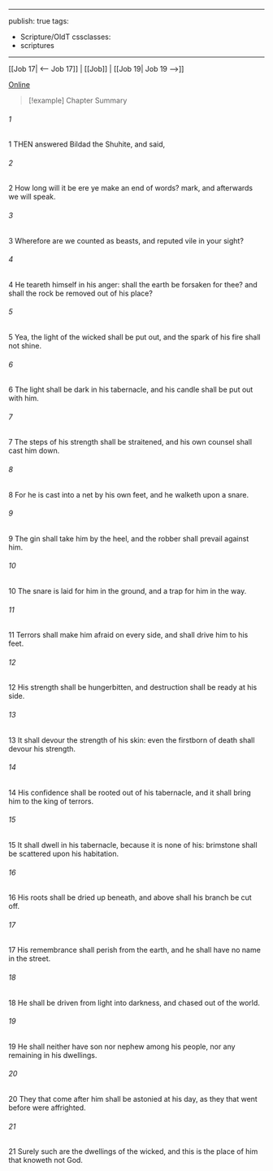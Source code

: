 

---
publish: true
tags:
  - Scripture/OldT
cssclasses:
  - scriptures
---
[[Job 17| <-- Job 17]] | [[Job]] | [[Job 19| Job 19 -->]]

[Online](https://churchofjesuschrist.org/study/scriptures/ot/job/18?lang=eng)

>[!example] Chapter Summary
>
###### 1
1 THEN answered Bildad the Shuhite, and said,
###### 2
2 How long will it be ere ye make an end of words?  mark, and afterwards we will speak.
###### 3
3 Wherefore are we counted as beasts, and reputed vile in your sight?
###### 4
4 He teareth himself in his anger: shall the earth be forsaken for thee?  and shall the rock be removed out of his place?
###### 5
5 Yea, the light of the wicked shall be put out, and the spark of his fire shall not shine.
###### 6
6 The light shall be dark in his tabernacle, and his candle shall be put out with him.
###### 7
7 The steps of his strength shall be straitened, and his own counsel shall cast him down.
###### 8
8 For he is cast into a net by his own feet, and he walketh upon a snare.
###### 9
9 The gin shall take him by the heel, and the robber shall prevail against him.
###### 10
10 The snare is laid for him in the ground, and a trap for him in the way.
###### 11
11 Terrors shall make him afraid on every side, and shall drive him to his feet.
###### 12
12 His strength shall be hungerbitten, and destruction shall be ready at his side.
###### 13
13 It shall devour the strength of his skin: even the firstborn of death shall devour his strength.
###### 14
14 His confidence shall be rooted out of his tabernacle, and it shall bring him to the king of terrors.
###### 15
15 It shall dwell in his tabernacle, because it is none of his: brimstone shall be scattered upon his habitation.
###### 16
16 His roots shall be dried up beneath, and above shall his branch be cut off.
###### 17
17 His remembrance shall perish from the earth, and he shall have no name in the street.
###### 18
18 He shall be driven from light into darkness, and chased out of the world.
###### 19
19 He shall neither have son nor nephew among his people, nor any remaining in his dwellings.
###### 20
20 They that come after him shall be astonied at his day, as they that went before were affrighted.
###### 21
21 Surely such are the dwellings of the wicked, and this is the place of him that knoweth not God.



